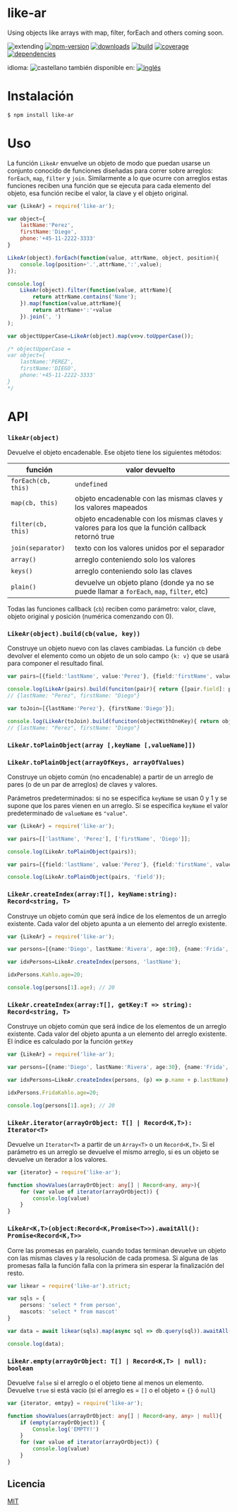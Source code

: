 <!--multilang v0 es:LEEME.md en:README.md -->
# like-ar
<!--lang:es-->
Using objects like arrays with map, filter, forEach and others coming soon.
<!--lang:en--]
Using objects like arrays with map, filter, forEach and others coming soon.

[!--lang:*-->

<!-- cucardas -->
![extending](https://img.shields.io/badge/stability-extending-orange.svg)
[![npm-version](https://img.shields.io/npm/v/like-ar.svg)](https://npmjs.org/package/like-ar)
[![downloads](https://img.shields.io/npm/dm/like-ar.svg)](https://npmjs.org/package/like-ar)
[![build](https://img.shields.io/travis/codenautas/like-ar/master.svg)](https://travis-ci.org/codenautas/like-ar)
[![coverage](https://img.shields.io/coveralls/codenautas/like-ar/master.svg)](https://coveralls.io/r/codenautas/like-ar)
[![dependencies](https://img.shields.io/david/codenautas/like-ar.svg)](https://david-dm.org/codenautas/like-ar)


<!--multilang buttons-->

idioma: ![castellano](https://raw.githubusercontent.com/codenautas/multilang/master/img/lang-es.png)
también disponible en:
[![inglés](https://raw.githubusercontent.com/codenautas/multilang/master/img/lang-en.png)](README.md)

<!--lang:es-->
# Instalación
<!--lang:en--]
# Install
[!--lang:*-->
```sh
$ npm install like-ar
```

<!--lang:es-->
# Uso

La función `LikeAr` envuelve un objeto de modo que puedan usarse un
conjunto conocido de funciones diseñadas para correr sobre arreglos: 
`forEach`, `map`, `filter` y `join`. Similarmente a lo que ocurre con arreglos 
estas funciones reciben una función que se ejecuta para cada elemento del objeto,
esa función recibe el valor, la clave y el objeto original.

<!--lang:en--]
# Usage

The function `LikeAr` wraps an object. The wraped object can be used like an array 
with some array functions: `forEach`, `map`, `filter` y `join`. 

These functions receive a callback in the same way that the array version does. 

[!--lang:*-->
```js
var {LikeAr} = require('like-ar');

var object={
    lastName:'Perez',
    firstName:'Diego',
    phone:'+45-11-2222-3333'
}

LikeAr(object).forEach(function(value, attrName, object, position){
    console.log(position+'.',attrName,':',value);
});

console.log(
    LikeAr(object).filter(function(value, attrName){
        return attrName.contains('Name');
    }).map(function(value,attrName){
        return attrName+':'+value
    }).join(', ')
);

var objectUpperCase=LikeAr(object).map(v=>v.toUpperCase());

/* objectUpperCase = 
var object={
    lastName:'PEREZ',
    firstName:'DIEGO',
    phone:'+45-11-2222-3333'
}
*/

```

<!--lang:*-->
# API

### `likeAr(object)`
<!--lang:es-->
Devuelve el objeto encadenable. Ese objeto tiene los siguientes métodos:

función             | valor devuelto
--------------------|--------------------
`forEach(cb, this)` | `undefined`
`map(cb, this)`     | objeto encadenable con las mismas claves y los valores mapeados
`filter(cb, this)`  | objeto encadenable con los mismas claves y valores para los que la función callback retornó true
`join(separator)`   | texto con los valores unidos por el separador
`array()`           | arreglo conteniendo solo los valores
`keys()`            | arreglo conteniendo solo las claves
`plain()`           | devuelve un objeto plano (donde ya no se puede llamar a `forEach`, `map`, `filter`, etc)

Todas las funciones callback (`cb`) reciben como parámetro: valor, clave, objeto original y posición (numérica comenzando con 0). 

<!--lang:en--]
The callback functions receive these parameters: `value`, `key`, the `original` object and the `position` (starting by 0).
The functions that in the Array case returns Arrays returns a chainable object.

function            | returned value
--------------------|--------------------
`forEach(cb, this)` | `undefined`
`map(cb, this)`     | chainable object with the same keys and the value mapeds
`filter(db, this)`  | chainable object with the same keys and values for only that key/value that returns true in the callback function
`join(separator)`   | string with the join of the values
`array()`           | array of values
`keys()`            | array of keys
`plain()`           | plain object without LikeAr functions


[!--lang:*-->

### `LikeAr(object).build(cb(value, key))`
<!--lang:es-->
Construye un objeto nuevo con las claves cambiadas. 
La función `cb` debe devolver el elemento como un objeto de un solo campo `{k: v}` que se usará para componer el resultado final. 

<!--lang:en--]
Builds a new object with new keys. 

The callback function must return a `{key: value}` object to compose the final result. 
[!--lang:*-->

```ts
var pairs=[{field:'lastName', value:'Perez'}, {field:'firstName', value:'Diego'}];

console.log(LikeAr(pairs).build(funciton(pair){ return {[pair.field]: pair.value}; ));
// {lastName: "Perez", firstName: "Diego"}

var toJoin=[{lastName:'Perez'}, {firstName:'Diego'}];

console.log(LikeAr(toJoin).build(funciton(objectWithOneKey){ return objectWithOneKey; ));
// {lastName: "Perez", firstName: "Diego"}

```

### `LikeAr.toPlainObject(array [,keyName [,valueName]])`
### `LikeAr.toPlainObject(arrayOfKeys, arrayOfValues)`

<!--lang:es-->
Construye un objeto común (no encadenable) a partir de un arreglo de pares (o de un par de arreglos) de claves y valores. 

Parámetros predeterminados: si no se especifica `keyName` se usan 0 y 1 y se supone que los pares vienen en un arreglo. 
Si se especifica `keyName` el valor predeterminado de `valueName` es `"value"`.


<!--lang:en--]
Returns a plain object from an array of pairs (or a pair of arrays) of key/values. 

Default values: `0` and `1` if `keyName` is not set. `"value"` for `valueName` if `keyName` is set.

[!--lang:*-->

```ts
var {LikeAr} = require('like-ar');

var pairs=[['lastName', 'Perez'], ['firstName', 'Diego']];

console.log(LikeAr.toPlainObject(pairs));

var pairs=[{field:'lastName', value:'Perez'}, {field:'firstName', value:'Diego'}];

console.log(LikeAr.toPlainObject(pairs, 'field'));
```

### `LikeAr.createIndex(array:T[], keyName:string): Record<string, T>`

<!--lang:es-->
Construye un objeto común que será índice de los elementos de un arreglo existente. 
Cada valor del objeto apunta a un elemento del arreglo existente.

<!--lang:en--]
Returns a plain object containing the same element indexed by keyName

[!--lang:*-->

```ts
var {LikeAr} = require('like-ar');

var persons=[{name:'Diego', lastName:'Rivera', age:30}, {name:'Frida', lastName:'Kahlo'}];

var idxPersons=LikeAr.createIndex(persons, 'lastName');

idxPersons.Kahlo.age=20;

console.log(persons[1].age); // 20
```
### `LikeAr.createIndex(array:T[], getKey:T => string): Record<string, T>`

<!--lang:es-->
Construye un objeto común que será índice de los elementos de un arreglo existente. 
Cada valor del objeto apunta a un elemento del arreglo existente.
El índice es calculado por la función `getKey`

<!--lang:en--]
Returns a plain object containing the same element indexed by `getKey(item)`

[!--lang:*-->

```ts
var {LikeAr} = require('like-ar');

var persons=[{name:'Diego', lastName:'Rivera', age:30}, {name:'Frida', lastName:'Kahlo'}];

var idxPersons=LikeAr.createIndex(persons, (p) => p.name + p.lastName);

idxPersons.FridaKahlo.age=20;

console.log(persons[1].age); // 20
```

### `LikeAr.iterator(arrayOrObject: T[] | Record<K,T>): Iterator<T>`

<!--lang:es-->
Devuelve un `Iterator<T>` a partir de un `Array<T>` o un `Record<K,T>`. 
Si el parámetro es un arreglo se devuelve el mismo arreglo, 
si es un objeto se devuelve un iterador a los valores. 

<!--lang:en--]
Returns an Iterator<T> from an `Array<T>` or a `Record<K,T>`.
If the parameter is an array the same array is returned. 
Otherwise it returns an iterator to the values of the object. 

[!--lang:*-->

```ts
var {iterator} = require('like-ar');

function showValues(arrayOrObject: any[] | Record<any, any>){
    for (var value of iterator(arrayOrObject)) {
        console.log(value)
    }
}
```

### `LikeAr<K,T>(object:Record<K,Promise<T>>).awaitAll(): Promise<Record<K,T>>`

<!--lang:es-->
Corre las promesas en paralelo, cuando todas terminan devuelve un objeto
con las mismas claves y la resolución de cada promesa.
Si alguna de las promesas falla la función falla con la primera 
sin esperar la finalización del resto. 

<!--lang:en--]
It runs all promises in parallel. When all finished it retunrs
an object with the same keys and the resolution of each promise.
If some of the promises fails it will fail immediately.

[!--lang:*-->

```ts
var likear = require('like-ar').strict;

var sqls = {
    persons: 'select * from person',
    mascots: 'select * from mascot'
}

var data = await likear(sqls).map(async sql => db.query(sql)).awaitAll();

console.log(data);
```

### `LikeAr.empty(arrayOrObject: T[] | Record<K,T> | null): boolean`

<!--lang:es-->
Devuelve `false` si el arreglo o el objeto tiene al menos un elemento.
Devuelve `true` si está vacío (si el arreglo es = `[]` o el objeto = `{}` ó `null`)

<!--lang:en--]
Returns `false` if the arreglo or object has at least one value. 
Returns `true` if it is empty (i.e. if the array is `[]` or the object is  `{}` or `null`)

[!--lang:*-->

```ts
var {iterator, emtpy} = require('like-ar');

function showValues(arrayOrObject: any[] | Record<any, any> | null){
    if (empty(arrayOrObject)) {
        Console.log('EMPTY!')
    }
    for (var value of iterator(arrayOrObject)) {
        console.log(value)
    }
}
```


<!--lang:es-->
## Licencia
<!--lang:en--]
## License
[!--lang:*-->
  
[MIT](LICENSE)

